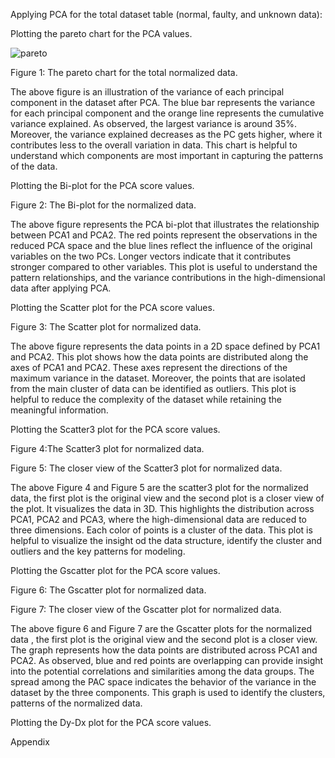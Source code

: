 Applying PCA for the total dataset table (normal, faulty, and unknown data): 

Plotting the pareto chart for the PCA values. 

![pareto]("C:\Users\HP\Downloads\Picture1.png")



 Figure 1: The pareto chart for the total normalized data.

The above figure is an illustration of the variance of each principal component in the dataset after PCA. The blue bar represents the variance for each principal component and the orange line represents the cumulative variance explained. As observed, the largest variance is around 35%. Moreover, the variance explained decreases as the PC gets higher, where it contributes less to the overall variation in data. This chart is helpful to understand which components are most important in capturing the patterns of the data.





Plotting the Bi-plot for the PCA score values. 



Figure 2: The Bi-plot for the normalized data.

The above figure represents the PCA bi-plot that illustrates the relationship between PCA1 and PCA2. The red points represent the observations in the reduced PCA space and the blue lines reflect the influence of the original variables on the two PCs. Longer vectors indicate that it contributes stronger compared to other variables. This plot is useful to understand the pattern relationships, and the variance contributions in the high-dimensional data after applying PCA.

































Plotting the Scatter plot for the PCA score values. 





 Figure 3: The Scatter plot for normalized data.

The above figure represents the data points in a 2D space defined by PCA1 and PCA2. This plot shows how the data points are distributed along the axes of PCA1 and PCA2. These axes represent the directions of the maximum variance in the dataset. Moreover, the points that are isolated from the main cluster of data can be identified as outliers. This plot is helpful to reduce the complexity of the dataset while retaining the meaningful information.





















Plotting the Scatter3 plot for the PCA score values. 



Figure 4:The Scatter3 plot for normalized data.



 Figure 5: The closer view of the Scatter3 plot for normalized data.

The above Figure 4 and Figure 5 are the scatter3 plot for the normalized data, the first plot is the original view and the second plot is a closer view of the plot. It visualizes the data in 3D. This highlights the distribution across PCA1, PCA2 and PCA3, where the high-dimensional data are reduced to three dimensions. Each color of points is a cluster of the data. This plot is helpful to visualize the insight od the data structure, identify the cluster and outliers and the key patterns for modeling. 



Plotting the Gscatter plot for the PCA score values. 



Figure 6: The Gscatter plot for normalized data.



 Figure 7: The closer view of the Gscatter plot for normalized data.

The above figure 6 and Figure 7 are the Gscatter plots for the normalized data , the first plot is the original view and the second plot is a closer view. The graph represents how the data points are distributed across PCA1 and PCA2. As observed, blue and red points are overlapping can provide insight into the potential correlations and similarities among the data groups. The spread among the PAC space indicates the behavior of the variance in the dataset by the three components. This graph is used to identify the clusters, patterns of the normalized data. 



Plotting the Dy-Dx plot for the PCA score values. 















Appendix 




